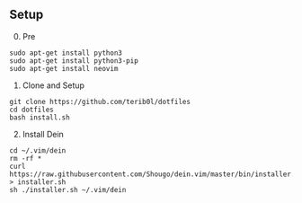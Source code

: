 ## Setup

0. Pre
```
sudo apt-get install python3
sudo apt-get install python3-pip
sudo apt-get install neovim
```

1. Clone and Setup
```
git clone https://github.com/terib0l/dotfiles
cd dotfiles
bash install.sh
```

2. Install Dein
```
cd ~/.vim/dein
rm -rf *
curl https://raw.githubusercontent.com/Shougo/dein.vim/master/bin/installer.sh > installer.sh
sh ./installer.sh ~/.vim/dein
```
